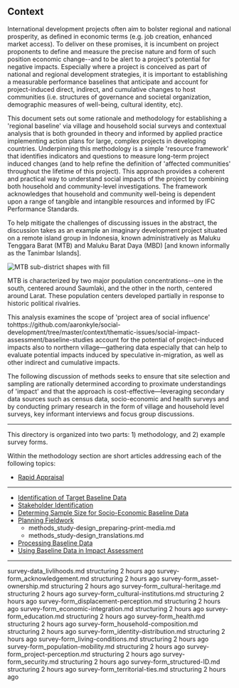 ## Context

International development projects often aim to bolster regional and national prosperity, as defined in economic terms (e.g. job creation, enhanced market access).  To deliver on these promises, it is incumbent on project proponents to define and measure the precise nature and form of such position economic change--and to be alert to a project's potential for negative impacts. Especially where a project is conceived as part of national and regional development strategies, it is important to establishing a measurable performance baselines that anticipate and account for project-induced direct, indirect, and cumulative changes to host communities (i.e. structures of governance and societal organization, demographic measures of well-being,  cultural identity, etc).

This document sets out some rationale and methodology for establishing a 'regional baseline' via village and household social surveys and contextual analysis that is both grounded in theory and informed by applied practice implementing action plans for large, complex  projects in developing countries. Underpinning this methodology is a simple 'resource framework' that identifies indicators and questions to measure long-term project induced changes (and to help refine the definition of 'affected communities' throughout the lifetime of this project). This approach provides a coherent and practical way to understand social impacts of the project by combining both household and community-level investigations. The framework acknowledges that household and community well-being is dependent upon a range of tangible and intangible resources and informed by IFC Performance Standards.

To help mitigate the challenges of discussing issues in the abstract, the discussion takes as an example an imaginary development project situated on a remote island group in Indonesia, known administratively as Maluku Tenggara Barat (MTB) and Maluku Barat Daya (MBD) [and known informally as the Tanimbar Islands].

![MTB sub-district shapes with fill](https://s3.amazonaws.com/geospatial-analysis/map-app/source_material/mockups/MTB+sub-district+shapes+with+fill.jpg "MTB sub-district shapes with fill.jpg ")

MTB is characterized by two major population concentrations--one in the south, centered around Saumlaki, and the other in the north, centered around Larat.  These population centers developed partially in response to historic political rivalries.

This analysis examines the scope of 'project area of social influence' tohttps://github.com/aaronkyle/social-development/tree/master/context/thematic-issues/social-impact-assessment/baseline-studies account for the potential of project-induced impacts also to northern village&mdash;gathering data especially that can help to evaluate potential impacts induced by speculative in-migration, as well as other indirect and cumulative impacts.

The following discussion of methods seeks to ensure that site selection and sampling are rationally determined according to proximate understandings of 'impact' and that the approach is cost-effective&mdash;leveraging secondary data sources such as census data, socio-economic and health surveys and by conducting primary research in the form of village and household level surveys, key informant interviews and focus group discussions.


---

This directory is organized into two parts: 1) methodology, and 2) example survey forms.

Within the methodology section are short articles addressing each of the following topics:

* [Rapid Appraisal](./methodology/methods_rapid-appraisal_defining-questionnaire.md)

---

* [Identification of Target Baseline Data](./methodology/methods_identifying-target-baseline-data.md)
* [Stakeholder Identification](methods_stakeholder-identification.md)
* [Determing Sample Size for Socio-Economic Baseline Data](./methodology/methods_representative-samples.md)
* [Planning Fieldwork](./methodology/methods_planning-fieldwork.md)
    - methods_study-design_preparing-print-media.md
    - methods_study-design_translations.md
* [Processing Baseline Data](./methodology/methods_data-processing.md)
* [Using Baseline Data in Impact Assessment](./methodology/methods_impact-analysis.md)


---

survey-data_livlihoods.md	structuring	2 hours ago
survey-form_acknowledgement.md	structuring	2 hours ago
survey-form_asset-ownership.md	structuring	2 hours ago
survey-form_cultural-heritage.md	structuring	2 hours ago
survey-form_cultural-institutions.md	structuring	2 hours ago
survey-form_displacement-perception.md	structuring	2 hours ago
survey-form_economic-integration.md	structuring	2 hours ago
survey-form_education.md	structuring	2 hours ago
survey-form_health.md	structuring	2 hours ago
survey-form_household-composition.md	structuring	2 hours ago
survey-form_identity-distribution.md	structuring	2 hours ago
survey-form_living-conditions.md	structuring	2 hours ago
survey-form_population-mobility.md	structuring	2 hours ago
survey-form_project-perception.md	structuring	2 hours ago
survey-form_security.md	structuring	2 hours ago
survey-form_structured-ID.md	structuring	2 hours ago
survey-form_territorial-ties.md	structuring	2 hours ago
